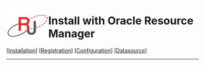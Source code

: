  <a href="http://www.sesamesoftware.com"><img align=left src="../images/RJOrbit110x110.png"></img></a>

# Install with Oracle Resource Manager

[[Installation](installguide.md)] [[Registration](RegistrationGuide.md)] [[Configuration](configurationGuide.md)] [[Datasource](DatasourceGuide.md)]

---
